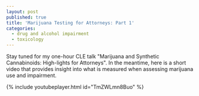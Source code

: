```yaml
---
layout: post
published: true
title: 'Marijuana Testing for Attorneys: Part 1'
categories:
  - drug and alcohol impairment
  - toxicology
---
```


Stay tuned for my one-hour CLE talk "Marijuana and Synthetic Cannabinoids: High-lights for Attorneys". In the meantime, here is a short video that provides insight into what is measured when assessing marijuana use and impairment.

{% include youtubeplayer.html id="TmZWLmn8Buo" %}

&nbsp;

&nbsp;

&nbsp;